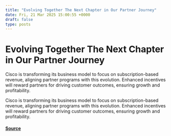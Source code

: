 ```yaml
---
title: "Evolving Together The Next Chapter in Our Partner Journey"
date: Fri, 21 Mar 2025 15:00:55 +0000
draft: false
type: posts
---
```

# Evolving Together The Next Chapter in Our Partner Journey





Cisco is transforming its business model to focus on subscription-based revenue, aligning partner programs with this evolution. Enhanced incentives will reward partners for driving customer outcomes, ensuring growth and profitability.

Cisco is transforming its business model to focus on subscription-based revenue, aligning partner programs with this evolution. Enhanced incentives will reward partners for driving customer outcomes, ensuring growth and profitability.

#### [Source](https://blogs.cisco.com/partner/evolving-together-the-next-chapter-in-our-partner-journey)

